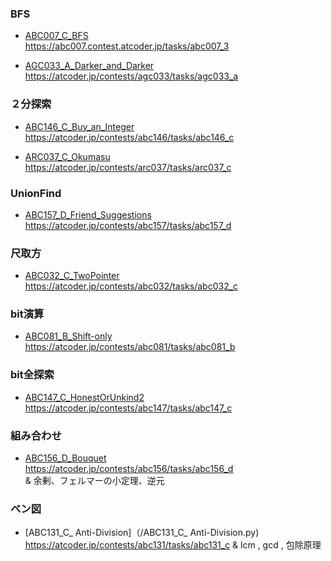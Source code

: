 
### BFS

* [ABC007_C_BFS](/ABC007_C_BFS.py)  
https://abc007.contest.atcoder.jp/tasks/abc007_3

* [AGC033_A_Darker_and_Darker](/AGC033_A_Darker_and_Darker.py)  
https://atcoder.jp/contests/agc033/tasks/agc033_a

### ２分探索

* [ABC146_C_Buy_an_Integer](/ABC146_C_Buy_an_Integer.py)  
https://atcoder.jp/contests/abc146/tasks/abc146_c

* [ARC037_C_Okumasu](/ARC037_C_Okumasu.py)  
https://atcoder.jp/contests/arc037/tasks/arc037_c

### UnionFind

* [ABC157_D_Friend_Suggestions](/ABC157_D_Friend_Suggestions.py)  
https://atcoder.jp/contests/abc157/tasks/abc157_d

### 尺取方
* [ABC032_C_TwoPointer](/ABC032_C_TwoPointer.py)  
https://atcoder.jp/contests/abc032/tasks/abc032_c

### bit演算

* [ABC081_B_Shift-only](/ABC081_B_Shift-only.py)  
https://atcoder.jp/contests/abc081/tasks/abc081_b

### bit全探索

* [ABC147_C_HonestOrUnkind2](/ABC147_C_HonestOrUnkind2.py)  
https://atcoder.jp/contests/abc147/tasks/abc147_c


### 組み合わせ

* [ABC156_D_Bouquet](/ABC156_D_Bouquet.py)  
https://atcoder.jp/contests/abc156/tasks/abc156_d  
& 余剰、フェルマーの小定理、逆元

### ベン図

* [ABC131_C_ Anti-Division]（/ABC131_C_ Anti-Division.py)  
https://atcoder.jp/contests/abc131/tasks/abc131_c
& lcm , gcd , 包除原理
